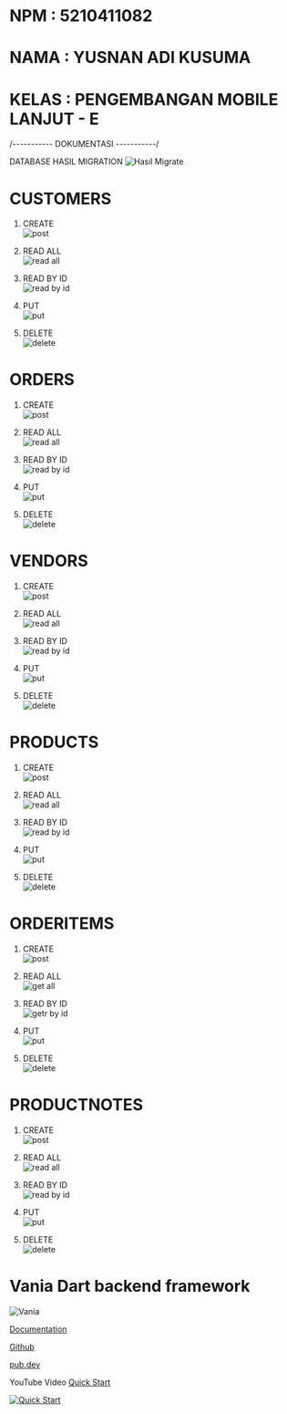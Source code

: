 # NPM     : 5210411082 <br />
# NAMA    : YUSNAN ADI KUSUMA <br />
# KELAS   : PENGEMBANGAN MOBILE LANJUT - E <br />

/----------- DOKUMENTASI -----------/

DATABASE HASIL MIGRATION
![Hasil Migrate](https://github.com/user-attachments/assets/27b64cf6-6c22-42e7-88a6-9bf1210e8d79)

# CUSTOMERS
1. CREATE <br />
![post](https://github.com/user-attachments/assets/5c3470fc-26d7-411e-8126-ec45424fac81)

2. READ ALL <br />
![read all](https://github.com/user-attachments/assets/2a5a58cc-1b93-404f-b57c-f907f1e2b543)

3. READ BY ID <br />
![read by id](https://github.com/user-attachments/assets/70b3710a-22ab-4b1b-b4a0-dfcec4378fe8)

4. PUT <br />
![put](https://github.com/user-attachments/assets/c1f2d0fd-428e-41dd-8a25-7d8606e9e4eb)

5. DELETE <br />
![delete](https://github.com/user-attachments/assets/22767e9c-d3b3-4532-9498-4ba8b2210de2)

# ORDERS
1. CREATE <br />
![post](https://github.com/user-attachments/assets/d5c4e106-d413-4430-8874-46b4ffbed900)

2. READ ALL <br />
![read all](https://github.com/user-attachments/assets/b3a8c00a-1269-4c7e-b5eb-923b78d71a47)

3. READ BY ID <br />
![read by id](https://github.com/user-attachments/assets/fb8468d8-22a0-4279-8ef9-10b595b7ca9a)

4. PUT <br />
![put](https://github.com/user-attachments/assets/9d4fa0be-762a-4fef-b1b1-52226db99ace)

5. DELETE <br />
![delete](https://github.com/user-attachments/assets/735106f4-c0fa-4aa8-87f8-64ff23fe0a74)

# VENDORS
1. CREATE <br />
![post](https://github.com/user-attachments/assets/960397e4-b508-4cd6-9c72-ae0c01d69cf6)

2. READ ALL <br />
![read all](https://github.com/user-attachments/assets/6e5314e1-d5b6-4f8d-b78a-6c39f564c5db)

3. READ BY ID <br />
![read by id](https://github.com/user-attachments/assets/ee655630-7da6-4214-ba7c-d3bde1e6949e)

4. PUT <br />
![put](https://github.com/user-attachments/assets/bb891d42-9345-4dea-9188-255f2e401ca6)

5. DELETE <br />
![delete](https://github.com/user-attachments/assets/020440c6-51ea-47dc-be3c-50e56724d0a3)

# PRODUCTS
1. CREATE <br />
![post](https://github.com/user-attachments/assets/dfa7bda4-cabf-47b4-a8e4-d56a6b4a27d1)

2. READ ALL <br />
![read all](https://github.com/user-attachments/assets/b6469f88-6e4a-4bc0-ba5d-b6b95983ec00)

3. READ BY ID <br />
![read by id](https://github.com/user-attachments/assets/cd286844-5c8a-4da0-9416-7dbfc304382e)

4. PUT <br />
![put](https://github.com/user-attachments/assets/5d23e955-375e-4c86-b322-a4df2878376c)

5. DELETE <br />
  ![delete](https://github.com/user-attachments/assets/b86d2a43-bea1-4f54-b6f0-4d39c9f1141a)
 
# ORDERITEMS
1. CREATE <br />
![post](https://github.com/user-attachments/assets/5ee5bc62-47bb-4b69-9d97-d8021a2f7d33)

2. READ ALL <br />
![get all](https://github.com/user-attachments/assets/d8b81a89-39c0-4d15-a45e-fda2771483a6)

3. READ BY ID <br />
![getr by id](https://github.com/user-attachments/assets/63ac6d6e-8559-4c3c-a125-f02d9d6121ad)

4. PUT <br />
![put](https://github.com/user-attachments/assets/87e79e20-b023-4f93-894e-45b360be5be7)

5. DELETE <br />
   ![delete](https://github.com/user-attachments/assets/603b414b-fe7f-4ad6-854a-0c7bdb12cf75)

# PRODUCTNOTES
1. CREATE <br />
![post](https://github.com/user-attachments/assets/6d9563cf-01ed-45d1-83b1-6da8762d36c0)

2. READ ALL <br />
![read all](https://github.com/user-attachments/assets/2e05143a-8110-4cb8-b7d4-dc8049d3032d)

3. READ BY ID <br />
![read by id](https://github.com/user-attachments/assets/4cbdb2d4-6a9a-4a7d-889c-1fe4dc1aead8)

4. PUT <br />
![put](https://github.com/user-attachments/assets/a73ad1c3-5210-4e3c-88da-cf7ccb199a98)

5. DELETE <br />
![delete](https://github.com/user-attachments/assets/a202b0c1-3b0e-4dd4-9512-c2ca3d66cd09)

   
# Vania Dart backend framework

![Vania](https://vdart.dev/img/logo.png)

[Documentation](https://vdart.dev)

[Github](https://github.com/vania-dart/framework)

[pub.dev](https://pub.dev/packages/vania)

YouTube Video [Quick Start](https://www.youtube.com/watch?v=k8ol0F4bDKs)

[![Quick Start](http://img.youtube.com/vi/k8ol0F4bDKs/0.jpg)](https://www.youtube.com/watch?v=k8ol0F4bDKs "Quick Start")
